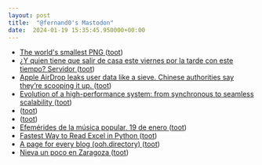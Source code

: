 ```yaml
---
layout: post
title:  "@fernand0's Mastodon"
date:  2024-01-19 15:35:45.950000+00:00
---
```

*  [The world's smallest PNG ](https://evanhahn.com/worlds-smallest-png) ([toot](https://mastodon.social/@fernand0/111783349187339252))
*  [¿Y quien tiene que salir de casa este viernes por la tarde con este tiempo? Servidor ](https://mastodon.social/@fernand0/111783256450556521) ([toot](https://mastodon.social/@fernand0/111783256450556521))
*  [Apple AirDrop leaks user data like a sieve. Chinese authorities say they’re scooping it up. ](https://arstechnica.com/security/2024/01/hackers-can-id-unique-apple-airdrop-users-chinese-authorities-claim-to-do-just-that) ([toot](https://mastodon.social/@fernand0/111783163311715518))
*  [Evolution of a high-performance system: from synchronous to seamless scalability ](https://technology.lastminute.com/evolution-of-a-high-performance-system-from-synchronous-to-seamless-scalability) ([toot](https://mastodon.social/@fernand0/111782987274579181))
*  [ ](https://mastodon.social/users/fernand0/statuses/111782959193903966/activity) ([toot](https://mastodon.social/users/fernand0/statuses/111782959193903966/activity))
*  [ ](https://mastodon.social/@runjaj) ([toot](https://mastodon.social/@fernand0/111782959038044100))
*  [Efemérides de la música popular, 19 de enero ](https://www.efeeme.com/efemerides-de-la-musica-popular-19-de-enero) ([toot](https://mastodon.social/@fernand0/111782942419773543))
*  [Fastest Way to Read Excel in Python ](https://hakibenita.com/fast-excel-pytho) ([toot](https://mastodon.social/@fernand0/111782797190675765))
*  [A page for every blog (ooh.directory) ](https://ooh.directory/blog/2024/blog-pages) ([toot](https://mastodon.social/@fernand0/111782698147542422))
*  [Nieva un poco en Zaragoza ](https://mastodon.social/@fernand0/111782697884155982) ([toot](https://mastodon.social/@fernand0/111782697884155982))
